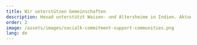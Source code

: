 ```yaml
---
title: Wir unterstützen Gemeinschaften
description: Hexad unterstützt Waisen- und Altersheime in Indien. Aktuell planen wir den Aufbau eines Computer-Coaching-Zentrums für geistig und körperlich behinderte Menschen in Deutschland.
order: 2
image: /assets/images/socialk-commitment-support-communities.png
lang: de
---
```

